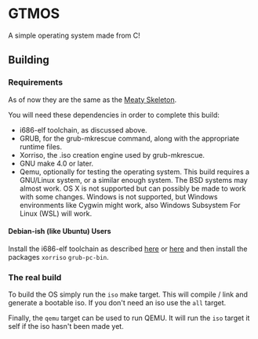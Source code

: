 # GTMOS

A simple operating system made from C!

## Building

### Requirements
As of now they are the same as the [Meaty Skeleton](https://wiki.osdev.org/Meaty_Skeleton#Cross-Compiling_the_Operating_System).

You will need these dependencies in order to complete this build:

* i686-elf toolchain, as discussed above.
* GRUB, for the grub-mkrescue command, along with the appropriate runtime files.
* Xorriso, the .iso creation engine used by grub-mkrescue.
* GNU make 4.0 or later.
* Qemu, optionally for testing the operating system.
This build requires a GNU/Linux system, or a similar enough system. The BSD systems may almost work. OS X is not supported but can possibly be made to work with some changes. Windows is not supported, but Windows environments like Cygwin might work, also Windows Subsystem For Linux (WSL) will work.

#### Debian-ish (like Ubuntu) Users
Install the i686-elf toolchain as described [here](https://github.com/lordmilko/i686-elf-tools) or [here](https://wiki.osdev.org/Meaty_Skeleton#Building_a_Cross-Compiler) and then install the packages `xorriso` `grub-pc-bin`.

### The real build
To build the OS simply run the `iso` make target. This will compile / link and generate a bootable iso. If you don't need an iso use the `all` target.

Finally, the `qemu` target can be used to run QEMU. It will run the `iso` target it self if the iso hasn't been made yet.